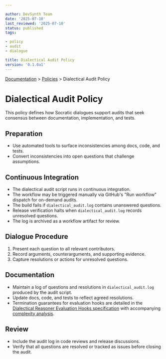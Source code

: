 ```yaml
---

author: DevSynth Team
date: '2025-07-10'
last_reviewed: '2025-07-10'
status: published
tags:

- policy
- audit
- dialogue

title: Dialectical Audit Policy
version: '0.1.0a1'
---
```

<div class="breadcrumbs">
<a href="../index.md">Documentation</a> &gt; <a href="index.md">Policies</a> &gt; Dialectical Audit Policy
</div>

# Dialectical Audit Policy

This policy defines how Socratic dialogues support audits that seek consensus between documentation, implementation, and tests.

## Preparation

- Use automated tools to surface inconsistencies among docs, code, and tests.
- Convert inconsistencies into open questions that challenge assumptions.

## Continuous Integration

- The dialectical audit script runs in continuous integration.
- The workflow may be triggered manually via GitHub's "Run workflow" dispatch for on-demand audits.
- The build fails if `dialectical_audit.log` contains unanswered questions.
- Release verification halts when `dialectical_audit.log` records unresolved questions.
- The log is archived as a workflow artifact for review.

## Dialogue Procedure

1. Present each question to all relevant contributors.
2. Record arguments, counterarguments, and supporting evidence.
3. Capture resolutions or actions for unresolved questions.

## Documentation

- Maintain a log of questions and resolutions in `dialectical_audit.log` produced by the audit script.
- Update docs, code, and tests to reflect agreed resolutions.
- Termination guarantees for evaluation hooks are detailed in the
  [Dialectical Reasoner Evaluation Hooks specification](../specifications/dialectical_reasoning.md#termination-proof)
  with accompanying [complexity analysis](../specifications/dialectical_reasoning.md#complexity-analysis).

## Review

- Include the audit log in code reviews and release discussions.
- Verify that all questions are resolved or tracked as issues before closing the audit.
